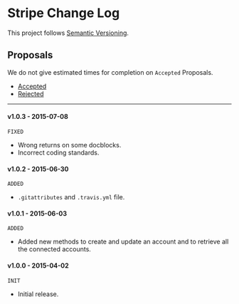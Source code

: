 # Stripe Change Log

This project follows [Semantic Versioning](CONTRIBUTING.md).

## Proposals

We do not give estimated times for completion on `Accepted` Proposals.

- [Accepted](https://github.com/cartalyst/stripe/labels/Accepted)
- [Rejected](https://github.com/cartalyst/stripe/labels/Rejected)

---

#### v1.0.3 - 2015-07-08

`FIXED`

- Wrong returns on some docblocks.
- Incorrect coding standards.

#### v1.0.2 - 2015-06-30

`ADDED`

- `.gitattributes` and `.travis.yml` file.

#### v1.0.1 - 2015-06-03

`ADDED`

- Added new methods to create and update an account and to retrieve all the connected accounts.

#### v1.0.0 - 2015-04-02

`INIT`

- Initial release.
